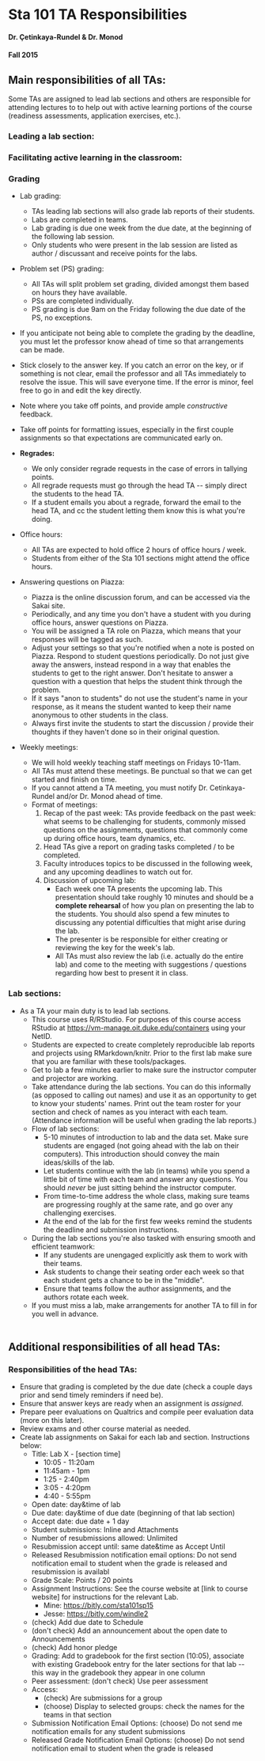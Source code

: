 Sta 101 TA Responsibilities
===========================

#### Dr. Çetinkaya-Rundel & Dr. Monod
#### Fall 2015


## Main responsibilities of all TAs:

Some TAs are assigned to lead lab sections and others are responsible for attending
lectures to to help out with active learning portions of the course (readiness 
assessments, application exercises, etc.).

### Leading a lab section:

### Facilitating active learning in the classroom:

### Grading

- Lab grading:
    + TAs leading lab sections will also grade lab reports of their students.
    + Labs are completed in teams.
    + Lab grading is due one week from the due date, at the beginning of the
    following lab session.
    + Only students who were present in the lab session are listed as 
    author / discussant and receive points for the labs.

- Problem set (PS) grading:
    + All TAs will split problem set grading, divided amongst them based on
    hours they have available.
    + PSs are completed individually.
    + PS grading is due 9am on the Friday following the due date of the PS,
    no exceptions.

- If you anticipate not being able to complete the grading by the deadline, 
you must let the professor know ahead of time so that arrangements can be made.

- Stick closely to the answer key. If you catch an error on the key, or if 
something is not clear, email the professor and all TAs immediately to resolve 
the issue. This will save everyone time. If the error is minor, feel free to go 
in and edit the key directly.

- Note where you take off points, and provide ample *constructive* feedback.

- Take off points for formatting issues, especially in the first couple assignments
so that expectations are communicated early on.

- **Regrades:**
    + We only consider regrade requests in the case of errors in tallying points. 
    + All regrade requests must go through the head TA -- simply direct the students 
    to the head TA. 
    + If a student emails you about a regrade, forward the email to the head TA, 
    and cc the student letting them know this is what you're doing.

- Office hours:
    - All TAs are expected to hold office 2 hours of office hours / week.
    - Students from either of the Sta 101 sections might attend the office hours.

- Answering questions on Piazza:
    - Piazza is the online discussion forum, and can be accessed via the Sakai site.
    - Periodically, and any time you don't have a student with you during office
    hours, answer questions on Piazza.
    - You will be assigned a TA role on Piazza, which means that your responses will be 
    tagged as such.
    - Adjust your settings so that you're notified when a note is posted on Piazza.
    Respond to student questions periodically. Do not just give away the answers, instead 
    respond in a way that enables the students to get to the right answer. Don't hesitate 
    to answer a question with a question that helps the student think through the problem. 
    - If it says "anon to students" do not use the student's name in your response, as it 
    means the student wanted to keep their name anonymous to other students in the class.
    - Always first invite the students to start the discussion / provide their thoughts if 
    they haven't done so in their original question.

- Weekly meetings:
    - We will hold weekly teaching staff meetings on Fridays 10-11am.
    - All TAs must attend these meetings. Be punctual so that we can get started
    and finish on time.
    - If you cannot attend a TA meeting, you must notify Dr. Cetinkaya-Rundel
    and/or Dr. Monod ahead of time.
    - Format of meetings:
        1. Recap of the past week: TAs provide feedback on the past week: what seems to 
        be challenging for students, commonly missed questions on the assignments, 
        questions that commonly come up during office hours, team dynamics, etc.
        2. Head TAs give a report on grading tasks completed / to be completed.
        2. Faculty introduces topics to be discussed in the following week, and 
        any upcoming deadlines to watch out for.
        3. Discussion of upcoming lab:
            + Each week one TA presents the upcoming lab. This presentation should take 
            roughly 10 minutes and should be a **complete rehearsal** of how you plan on 
            presenting the lab to the students. You should also spend a few minutes to 
            discussing any potential difficulties that might arise during the lab. 
            + The presenter is be responsible for either creating or reviewing the
            key for the week's lab.
            + All TAs must also review the lab (i.e. actually do the entire lab) and 
            come to the meeting with suggestions / questions regarding how best to present it
            in class.

### Lab sections:

- As a TA your main duty is to lead lab sections. 
    + This course uses R/RStudio. For purposes of this course access RStudio at https://vm-manage.oit.duke.edu/containers using your NetID.
    + Students are expected to create completely reproducible lab reports and projects using RMarkdown/knitr. Prior to the first lab make sure that you are familiar with these tools/packages.
    + Get to lab a few minutes earlier to make sure the instructor computer and projector are working. 
    + Take attendance during the lab sections. You can do this informally (as opposed to calling out names) and use it as an opportunity to get to know your students' names. Print out the team roster for your section and check of names as you interact with each team. (Attendance information will be useful when grading the lab reports.)
    + Flow of lab sections: 
        - 5-10 minutes of introduction to lab and the data set. Make sure students are engaged (not going ahead with the lab on their computers). This introduction should convey the main ideas/skills of the lab.
        - Let students continue with the lab (in teams) while you spend a little bit of time with each team and answer any questions. You should *never* be just sitting behind the instructor computer.
        - From time-to-time address the whole class, making sure teams are progressing roughly at the same rate, and go over any challenging exercises.
        - At the end of the lab for the first few weeks remind the students the deadline and submission instructions.
    + During the lab sections you're also tasked with ensuring smooth and efficient teamwork:
        - If any students are unengaged explicitly ask them to work with their teams.
        - Ask students to change their seating order each week so that each student gets a chance to be in the "middle".
        - Ensure that teams follow the author assignments, and the authors rotate each week.
    + If you must miss a lab, make arrangements for another TA to fill in for you well in advance. <br><br>





## Additional responsibilities of all head TAs:


### Responsibilities of the head TAs:
- Ensure that grading is completed by the due date (check a couple days prior and send timely reminders if need be).
- Ensure that answer keys are ready when an assignment is *assigned*.
- Prepare peer evaluations on Qualtrics and compile peer evaluation data (more on this later).
- Review exams and other course material as needed.
- Create lab assignments on Sakai for each lab and section. Instructions below:
    + Title: Lab X - [section time]
        * 10:05 - 11:20am
        * 11:45am - 1pm
        * 1:25 - 2:40pm
        * 3:05 - 4:20pm
        * 4:40 - 5:55pm
    + Open date: day&time of lab
    + Due date: day&time of due date (beginning of that lab section)
    + Accept date: due date + 1 day
    + Student submissions: Inline and Attachments
    + Number of resubmissions allowed: Unlimited
    + Resubmission accept until: same date&time as Accept Until
    + Released Resubmission notification email options: Do not send notification email to student when the grade is released and resubmission is availabl
    + Grade Scale: Points / 20 points
    + Assignment Instructions: See the course website at [link to course website] for instructions for the relevant Lab.
        * Mine: https://bitly.com/sta101sp15
        * Jesse: https://bitly.com/windle2
    + (check) Add due date to Schedule
    + (don't check) Add an announcement about the open date to Announcements
    + (check) Add honor pledge
    + Grading: Add to gradebook for the first section (10:05), associate with existing Gradebook entry for the later sections for that lab -- this way in the gradebook they appear in one column
    + Peer assessment: (don't check) Use peer assessment
    + Access:
        * (check) Are submissions for a group
        * (choose) Display to selected groups: check the names for the teams in that section
    + Submission Notification Email Options: (choose) Do not send me notification emails for any student submissions
    + Released Grade Notification Email Options: (choose) Do not send notification email to student when the grade is released 